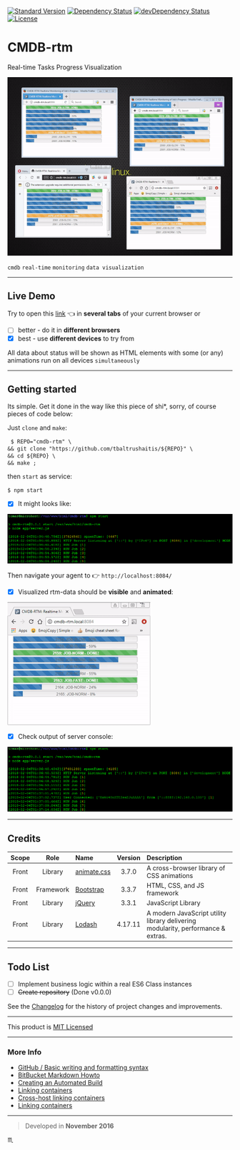 [![Standard Version](https://img.shields.io/badge/release-standard%20version-brightgreen.svg?style=plastic)](https://github.com/conventional-changelog/standard-version)
[![Dependency Status](https://david-dm.org/tbaltrushaitis/cmdb-rtm.svg?theme=shields.io)](https://david-dm.org/tbaltrushaitis/cmdb-rtm)
[![devDependency Status](https://david-dm.org/tbaltrushaitis/cmdb-rtm/dev-status.svg?theme=shields.io)](https://david-dm.org/tbaltrushaitis/cmdb-rtm#info=devDependencies)
[![License](https://img.shields.io/badge/license-MIT-green.svg?style=flat)](https://github.com/tbaltrushaitis/cmdb-rtm/blob/master/LICENSE.md)

# CMDB-rtm #

Real-time Tasks Progress Visualization

![Real Time Jobs Progress View](assets/img/cmdb-rtm-poc-4-windows.gif)

`cmdb` `real-time` `monitoring` `data visualization`

---

## Live Demo ##
Try to open this [link](http://bit.ly/cmdb-rtm) :point_left: in **several tabs** of your current browser or

 - [ ] better - do it in **different browsers**
 - [x] best - use **different devices** to try from

All data about status will be shown as HTML elements with some (or any) animations run on all devices `simultaneously`

---

## Getting started ##

Its simple. Get it done in the way like this piece of shi*, sorry, of course pieces of code below:

Just `clone` and `make`:

```shell
 $ REPO="cmdb-rtm" \
&& git clone "https://github.com/tbaltrushaitis/${REPO}" \
&& cd ${REPO} \
&& make ;
```

then `start` as service:

```shell
$ npm start
```

 - [x] It might looks like:

![Run Application Server](assets/img/npm-start-001.png)

Then navigate your agent to :point_right: `http://localhost:8084/`

 - [x] Visualized rtm-data should be **visible** and **animated**:

![Real Time Jobs Progress View](assets/img/cmdb-rtm-progress.gif)

 - [x] Check output of server console:

![Run Application Server](assets/img/user-connected-001.png)

---

## Credits ##

 Scope | Role | Name | Version | Description
:-----:|:----:|:-----|:-------:|:------------
 Front | Library | [animate.css](http://daneden.github.io/animate.css/) | 3.7.0 | A cross-browser library of CSS animations
 Front | Framework | [Bootstrap](http://getbootstrap.com) | 3.3.7 | HTML, CSS, and JS framework
 Front | Library | [jQuery](http://jquery.com/) | 3.3.1 | JavaScript Library
 Front | Library | [Lodash](https://lodash.com/docs/4.17.11) | 4.17.11 | A modern JavaScript utility library delivering modularity, performance & extras.

---

## Todo List ##

 - [ ] Implement business logic within a real ES6 Class instances
 - [ ] ~~Create repository~~ (Done v0.0.0)

See the [Changelog][Changelog] for the history of project changes and improvements.

---

This product is [MIT Licensed][License]

---

### More Info ###

 - [GitHub / Basic writing and formatting syntax](https://help.github.com/articles/basic-writing-and-formatting-syntax/)
 - [BitBucket Markdown Howto](https://bitbucket.org/tutorials/markdowndemo)
 - [Creating an Automated Build](https://docs.docker.com/docker-hub/builds/)
 - [Linking containers](https://docs.docker.com/engine/userguide/networking/default_network/dockerlinks.md)
 - [Cross-host linking containers](https://docs.docker.com/engine/admin/ambassador_pattern_linking.md)
 - [Linking containers](https://docs.docker.com/engine/userguide/networking/default_network/dockerlinks.md)

---

> Developed in **November 2016**

:scorpius:

[Changelog]: CHANGELOG.md
[License]: LICENSE.md
